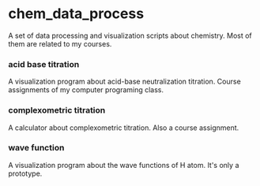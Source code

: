 # chem_data_process
A set of data processing and visualization scripts about chemistry. Most of them are related to my courses.
### acid base titration
A visualization program about acid-base neutralization titration. Course assignments of my computer programing class.
### complexometric titration
A calculator about complexometric titration. Also a course assignment.
### wave function
A visualization program about the wave functions of H atom. It's only a prototype.